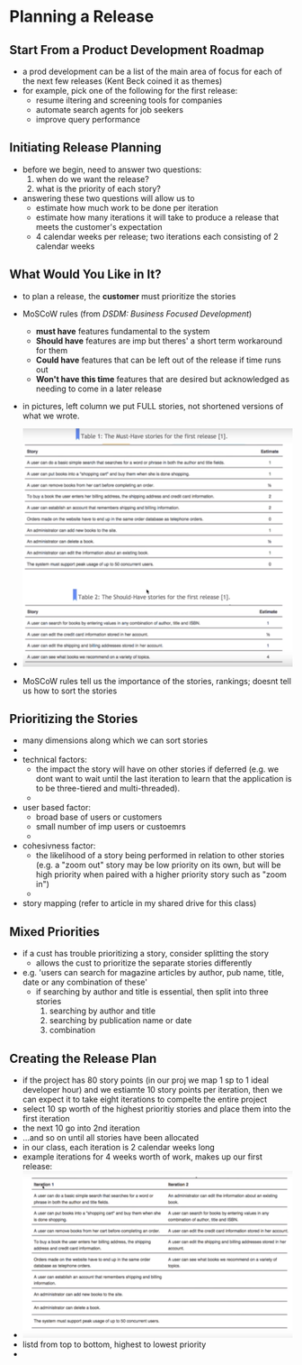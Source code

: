 # Planning a Release
## Start From a Product Development Roadmap
- a prod development can be a list of the main area of focus for each of the next few releases (Kent Beck coined it as themes)
- for example, pick one of the following for the first release:
    - resume iltering and screening tools for companies
    - automate search agents for job seekers
    - improve query performance

## Initiating Release Planning
- before we begin, need to answer two questions:
    1. when do we want the release?
    2. what is the priority of each story?
- answering these two questions will allow us to
    - estimate how much work to be done per iteration
    - estimate how many iterations it will take to produce a release that meets the customer's expectation
    - 4 calendar weeks per release; two iterations each consisting of 2 calendar weeks

## What Would You Like in It?
- to plan a release, the **customer** must prioritize the stories
- MoSCoW rules (from *DSDM: Business Focused Development*)
    - **must have** features fundamental to the system
    - **Should have** features are imp but theres' a short term workaround for them
    - **Could have** features that can be left out of the release if time runs out
    - **Won't have this time**  features that are desired but acknowledged as needing to come in a later release

- in pictures, left column we put FULL stories, not shortened versions of what we wrote.
- ![first step](../2018-03-15_00h43_29.png)

- MoSCoW rules tell us the importance of the stories, rankings; doesnt tell us how to sort the stories

## Prioritizing the Stories
- many dimensions along which we can sort stories
- 
- technical factors:
    - the impact the story will have on other stories if deferred (e.g. we dont want to wait until the last iteration to learn that the application is to be three-tiered and multi-threaded).
    - 
- user based factor:
    - broad base of users or customers
    - small number of imp users or custoemrs
    - 
- cohesivness factor:
    - the likelihood of a story being performed in relation to other stories (e.g. a "zoom out" story may be low priority on its own, but will be high priority when paired with a higher priority story such as "zoom in")
    - 
- story mapping (refer to article in my shared drive for this class)

## Mixed Priorities
- if a cust has trouble prioritizing a story, consider splitting the story
    - allows the cust to prioritize the separate stories differently
- e.g. 'users can search for magazine articles by author, pub name, title, date or any combination of these'
    - if searching by author and title is essential, then split into three stories
        1.  searching by author and title
        2.  searching by publication name or date
        3.  combination

## Creating the Release Plan
- if the project has 80 story points (in our proj we map 1 sp to 1 ideal developer hour) and we estiamte 10 story points per iteration, then we can expect it to take eight iterations to compelte the entire project
- select 10 sp worth of the highest prioritiy stories and place them into the first iteration
- the next 10 go into 2nd iteration
- ...and so on until all stories have been allocated
- in our class, each iteration is 2 calendar weeks long
- example iterations for 4 weeks worth of work, makes up our first release:
- ![example iterations](../2018-03-15_01h11_48.png)
- listd from top to bottom, highest to lowest priority
- 